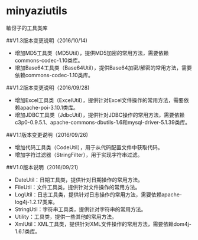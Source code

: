# minyaziutils
敏伢子的工具类库

##V1.3版本变更说明（2016/10/14)
* 增加MD5工具类（MD5Util），提供MD5加密的常用方法，需要依赖commons-codec-1.10类库。
* 增加Base64工具类（Base64Util），提供Base64加密/解密的常用方法，需要依赖commons-codec-1.10类库。

##V1.2版本变更说明（2016/09/28)
* 增加Excel工具类（ExcelUtil），提供针对Excel文件操作的常用方法，需要依赖apache-poi-3.10.1类库。
* 增加JDBC工具类（JdbcUtil），提供针对JDBC操作的常用方法，需要依赖c3p0-0.9.5.1、apache-commons-dbutils-1.6和mysql-driver-5.1.39类库。

##V1.1版本变更说明（2016/09/26)
* 增加代码工具类（CodeUtil），用于从代码配置文件中获取代码。
* 增加字符过滤器（StringFilter），用于实现字符串过滤。

##V1.0版本说明（2016/09/21）
* DateUtil：日期工具类，提供针对日期操作的常用方法。
* FileUtil：文件工具类，提供针对文件操作的常用方法。
* LogUtil：日志工具类，提供针对日志操作的常用方法，需要依赖apache-log4j-1.2.17类库。
* StringUtil：字符串工具类，提供针对字符串的常用方法。
* Utility：工具类，提供一些其他的常用方法。
* XmlUtil：XML工具类，提供针对XML文件操作的常用方法，需要依赖dom4j-1.6.1类库。
